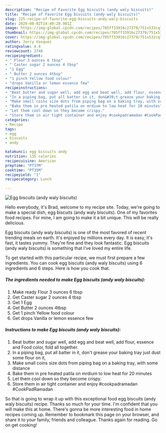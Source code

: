 ```yaml
---
description: "Recipe of Favorite Egg biscuits (andy waly biscuits)"
title: "Recipe of Favorite Egg biscuits (andy waly biscuits)"
slug: 225-recipe-of-favorite-egg-biscuits-andy-waly-biscuits
date: 2020-08-02T14:49:28.981Z
image: https://img-global.cpcdn.com/recipes/785ff33916c27379/751x532cq70/egg-biscuits-andy-waly-biscuits-recipe-main-photo.jpg
thumbnail: https://img-global.cpcdn.com/recipes/785ff33916c27379/751x532cq70/egg-biscuits-andy-waly-biscuits-recipe-main-photo.jpg
cover: https://img-global.cpcdn.com/recipes/785ff33916c27379/751x532cq70/egg-biscuits-andy-waly-biscuits-recipe-main-photo.jpg
author: Jerry Vasquez
ratingvalue: 4.4
reviewcount: 3748
recipeingredient:
- " Flour 3 ounces 6 tbsp"
- " Caster sugar 2 ounces 4 tbsp"
- "1 Egg"
- " Butter 2 ounces 4tbsp"
- "1 pinch Yellow food colour"
- "drops Vanilla or lemon essence few"
recipeinstructions:
- "Beat butter and sugar well, add egg and beat well, add flour, essence and Food color, fold all together."
- "In a piping bag, put all batter in it, don&#39;t grease your baking tray just dust some flour on it,"
- "Make small coins size dots from piping bag on a baking tray, with some distance"
- "Bake them in pre heated patila on mrdium to low heat for 20 minutes"
- "Let them cool down so they become crispy."
- "Store them in air tight container and enjoy #cookpadramadan #CookPadRamadan"
categories:
- Recipe
tags:
- egg
- biscuits
- andy

katakunci: egg biscuits andy 
nutrition: 135 calories
recipecuisine: American
preptime: "PT37M"
cooktime: "PT35M"
recipeyield: "1"
recipecategory: Lunch

---
```



![Egg biscuits (andy waly biscuits)](https://img-global.cpcdn.com/recipes/785ff33916c27379/751x532cq70/egg-biscuits-andy-waly-biscuits-recipe-main-photo.jpg)

Hello everybody, it's Brad, welcome to my recipe site. Today, we're going to make a special dish, egg biscuits (andy waly biscuits). One of my favorites food recipes. For mine, I am going to make it a bit unique. This will be really delicious.

Egg biscuits (andy waly biscuits) is one of the most favored of recent trending meals on earth. It's enjoyed by millions every day. It is easy, it's fast, it tastes yummy. They're fine and they look fantastic. Egg biscuits (andy waly biscuits) is something that I've loved my entire life.




To get started with this particular recipe, we must first prepare a few ingredients. You can cook egg biscuits (andy waly biscuits) using 6 ingredients and 6 steps. Here is how you cook that.

<!--inarticleads1-->

##### The ingredients needed to make Egg biscuits (andy waly biscuits):

1. Make ready  Flour 3 ounces 6 tbsp
1. Get  Caster sugar 2 ounces 4 tbsp
1. Get 1 Egg
1. Get  Butter 2 ounces 4tbsp
1. Get 1 pinch Yellow food colour
1. Get drops Vanilla or lemon essence few




<!--inarticleads2-->

##### Instructions to make Egg biscuits (andy waly biscuits):

1. Beat butter and sugar well, add egg and beat well, add flour, essence and Food color, fold all together.
1. In a piping bag, put all batter in it, don&#39;t grease your baking tray just dust some flour on it,
1. Make small coins size dots from piping bag on a baking tray, with some distance
1. Bake them in pre heated patila on mrdium to low heat for 20 minutes
1. Let them cool down so they become crispy.
1. Store them in air tight container and enjoy #cookpadramadan #CookPadRamadan




So that is going to wrap it up with this exceptional food egg biscuits (andy waly biscuits) recipe. Thanks so much for your time. I'm confident that you will make this at home. There's gonna be more interesting food in home recipes coming up. Remember to bookmark this page on your browser, and share it to your family, friends and colleague. Thanks again for reading. Go on get cooking!
